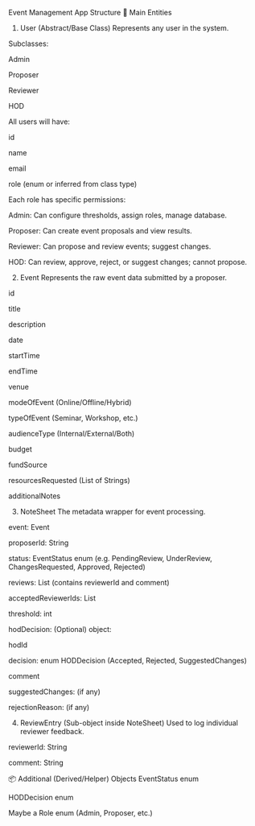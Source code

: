 Event Management App Structure
🔷 Main Entities
1. User (Abstract/Base Class)
Represents any user in the system.

Subclasses:

Admin

Proposer

Reviewer

HOD

All users will have:

id

name

email

role (enum or inferred from class type)

Each role has specific permissions:

Admin: Can configure thresholds, assign roles, manage database.

Proposer: Can create event proposals and view results.

Reviewer: Can propose and review events; suggest changes.

HOD: Can review, approve, reject, or suggest changes; cannot propose.

2. Event
Represents the raw event data submitted by a proposer.

id

title

description

date

startTime

endTime

venue

modeOfEvent (Online/Offline/Hybrid)

typeOfEvent (Seminar, Workshop, etc.)

audienceType (Internal/External/Both)

budget

fundSource

resourcesRequested (List of Strings)

additionalNotes

3. NoteSheet
The metadata wrapper for event processing.

event: Event

proposerId: String

status: EventStatus enum (e.g. PendingReview, UnderReview, ChangesRequested, Approved, Rejected)

reviews: List<ReviewEntry> (contains reviewerId and comment)

acceptedReviewerIds: List<String>

threshold: int

hodDecision: (Optional) object:

hodId

decision: enum HODDecision (Accepted, Rejected, SuggestedChanges)

comment

suggestedChanges: (if any)

rejectionReason: (if any)

4. ReviewEntry (Sub-object inside NoteSheet)
Used to log individual reviewer feedback.

reviewerId: String

comment: String

📦 Additional (Derived/Helper) Objects
EventStatus enum

HODDecision enum

Maybe a Role enum (Admin, Proposer, etc.)
